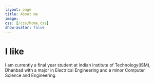 ```yaml
---
layout: page
title: About me
image: 
css: [/css/home.css]
show-avatar: false
---
```


<!-- Typed.js --> 
<script src="/js/jquery-1.11.2.min.js"></script> <!-- Typed.js uses old jquery ver -->
<script src="/js/typed.js" type="text/javascript"></script>
<script>
  $(function(){
    $(".typed").typed({
      strings: [ " to know things.", " to code my way through life."],
      typeSpeed: 100,
      loop: true,
      backDelay: 1000
    });
  });
</script>

<div class="mobile-js-hide">
  <div class="row">
    <div class="col-sm-12">
      <div class="text-center">
          <h1>I like<span class="typed" style="color:#890000"></span></h1>
      </div>
    </div>
  </div>
</div>


I am currently a final year student at Indian Institute of Technology(ISM), Dhanbad with a major in Electrical Engineering and a minor Computer Science and Engineering.
